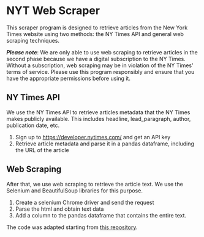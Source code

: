 # NYT Web Scraper

This scraper program is designed to retrieve articles from the New York Times website using two methods: the NY Times API and general web scraping techniques.

***Please note***: We are only able to use web scraping to retrieve articles in the second phase because we have a digital subscription to the NY Times. Without a subscription, web scraping may be in violation of the NY Times' terms of service. Please use this program responsibly and ensure that you have the appropriate permissions before using it.


## NY Times API
We use the NY Times API to retrieve articles metadata that the NY Times makes publicly available. This includes headline, lead_paragraph, author, publication date, etc. 
1. Sign up to https://developer.nytimes.com/ and get an API key
2. Retrieve article metadata and parse it in a pandas dataframe, including the URL of the article

## Web Scraping
After that, we use web scraping to retrieve the article text. We use the Selenium and BeautifulSoup libraries for this purpose.
1. Create a selenium Chrome driver and send the request 
2. Parse the html and obtain text data 
3. Add a column to the pandas dataframe that contains the entire text. 

The code was adapted starting from [this repository](https://github.com/brienna/coronavirus-news-analysis). 
